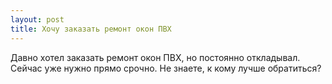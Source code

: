 ```yaml
---
layout: post 
title: Хочу заказать ремонт окон ПВХ 
--- 
```

Давно хотел заказать ремонт окон ПВХ, но постоянно откладывал. Сейчас уже нужно прямо срочно. Не знаете, к кому лучше обратиться?